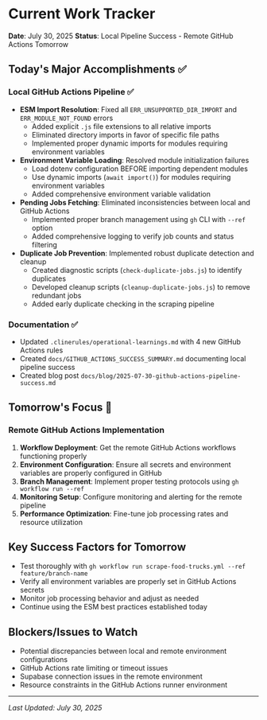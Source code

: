 # Current Work Tracker

**Date**: July 30, 2025
**Status**: Local Pipeline Success - Remote GitHub Actions Tomorrow

## Today's Major Accomplishments ✅

### Local GitHub Actions Pipeline ✅
- **ESM Import Resolution**: Fixed all `ERR_UNSUPPORTED_DIR_IMPORT` and `ERR_MODULE_NOT_FOUND` errors
  - Added explicit `.js` file extensions to all relative imports
  - Eliminated directory imports in favor of specific file paths
  - Implemented proper dynamic imports for modules requiring environment variables
- **Environment Variable Loading**: Resolved module initialization failures
  - Load dotenv configuration BEFORE importing dependent modules
  - Use dynamic imports (`await import()`) for modules requiring environment variables
  - Added comprehensive environment variable validation
- **Pending Jobs Fetching**: Eliminated inconsistencies between local and GitHub Actions
  - Implemented proper branch management using `gh` CLI with `--ref` option
  - Added comprehensive logging to verify job counts and status filtering
- **Duplicate Job Prevention**: Implemented robust duplicate detection and cleanup
  - Created diagnostic scripts (`check-duplicate-jobs.js`) to identify duplicates
  - Developed cleanup scripts (`cleanup-duplicate-jobs.js`) to remove redundant jobs
  - Added early duplicate checking in the scraping pipeline

### Documentation ✅
- Updated `.clinerules/operational-learnings.md` with 4 new GitHub Actions rules
- Created `docs/GITHUB_ACTIONS_SUCCESS_SUMMARY.md` documenting local pipeline success
- Created blog post `docs/blog/2025-07-30-github-actions-pipeline-success.md`

## Tomorrow's Focus 🎯

### Remote GitHub Actions Implementation
1. **Workflow Deployment**: Get the remote GitHub Actions workflows functioning properly
2. **Environment Configuration**: Ensure all secrets and environment variables are properly configured in GitHub
3. **Branch Management**: Implement proper testing protocols using `gh workflow run --ref`
4. **Monitoring Setup**: Configure monitoring and alerting for the remote pipeline
5. **Performance Optimization**: Fine-tune job processing rates and resource utilization

## Key Success Factors for Tomorrow
- Test thoroughly with `gh workflow run scrape-food-trucks.yml --ref feature/branch-name`
- Verify all environment variables are properly set in GitHub Actions secrets
- Monitor job processing behavior and adjust as needed
- Continue using the ESM best practices established today

## Blockers/Issues to Watch
- Potential discrepancies between local and remote environment configurations
- GitHub Actions rate limiting or timeout issues
- Supabase connection issues in the remote environment
- Resource constraints in the GitHub Actions runner environment

---
*Last Updated: July 30, 2025*
